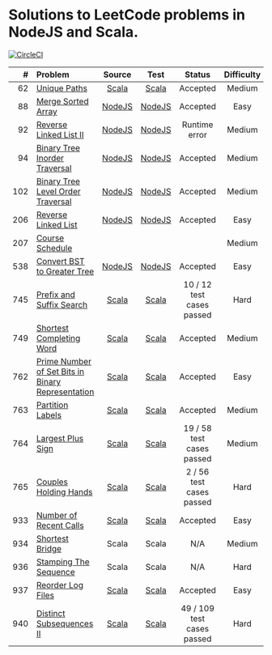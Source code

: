 # Solutions to LeetCode problems in NodeJS and Scala.

[![CircleCI](https://circleci.com/gh/aa8y/book-ctci/tree/master.svg?style=shield&circle-token=7012e3ab725c94f866647778ab0bd7be465ccdd0)](https://circleci.com/gh/aa8y/book-ctci/tree/master)

| #    | Problem  |  Source  |  Test  |  Status  |  Difficulty  |
|-----:|:---------|:--------:|:------:|:--------:|:------------:|
| 62   | [Unique Paths](https://leetcode.com/problems/unique-paths/description/) | [Scala](https://github.com/aa8y/leetcode/blob/master/scala/src/main/scala/co/aa8y/leetcode/UniquePaths.scala) | [Scala](https://github.com/aa8y/leetcode/blob/master/scala/src/test/scala/co/aa8y/leetcode/UniquePathsSpec.scala) | Accepted | Medium |
| 88   | [Merge Sorted Array](https://leetcode.com/problems/merge-sorted-array/description/) | [NodeJS](https://github.com/aa8y/leetcode/blob/master/node/src/main/mergeSortedArray.js) | [NodeJS](https://github.com/aa8y/leetcode/blob/master/node/src/test/mergeSortedArrayTest.js) | Accepted | Easy |
| 92   | [Reverse Linked List II](https://leetcode.com/problems/reverse-linked-list-ii/description/) | [NodeJS](https://github.com/aa8y/leetcode/blob/master/node/src/main/reverseLinkedList2.js) | [NodeJS](https://github.com/aa8y/leetcode/blob/master/node/src/test/reverseLinkedList2Test.js) | Runtime error | Medium |
| 94   | [Binary Tree Inorder Traversal](https://leetcode.com/problems/binary-tree-inorder-traversal/description/) | [NodeJS](https://github.com/aa8y/leetcode/blob/master/node/src/main/binaryTreeInOrderTraversal.js) | [NodeJS](https://github.com/aa8y/leetcode/blob/master/node/src/test/binaryTreeInOrderTraversalTest.js) | Accepted | Medium |
| 102  | [Binary Tree Level Order Traversal](https://leetcode.com/problems/binary-tree-level-order-traversal/description/) | [NodeJS](https://github.com/aa8y/leetcode/blob/master/node/src/main/binaryTreeLevelOrderTraversal.js) | [NodeJS](https://github.com/aa8y/leetcode/blob/master/node/src/test/binaryTreeLevelOrderTraversalTest.js) | Accepted | Medium |
| 206  | [Reverse Linked List](https://leetcode.com/problems/reverse-linked-list/description/) | [NodeJS](https://github.com/aa8y/leetcode/blob/master/node/src/main/reverseLinkedList.js) | [NodeJS](https://github.com/aa8y/leetcode/blob/master/node/src/test/reverseLinkedListTest.js) | Accepted | Easy |
| 207  | [Course Schedule](https://leetcode.com/problems/course-schedule/) | | | | Medium |
| 538  | [Convert BST to Greater Tree](https://leetcode.com/problems/convert-bst-to-greater-tree/description/) | [NodeJS](https://github.com/aa8y/leetcode/blob/master/node/src/main/bstToGreaterTree.js) | [NodeJS](https://github.com/aa8y/leetcode/blob/master/node/src/test/bstToGreaterTreeTest.js) | Accepted | Easy |
| 745  | [Prefix and Suffix Search](https://leetcode.com/problems/prefix-and-suffix-search/description/) | [Scala](https://github.com/aa8y/leetcode/blob/master/scala/src/main/scala/co/aa8y/leetcode/PrefixAndSuffixSearch.scala) | [Scala](https://github.com/aa8y/leetcode/blob/master/scala/src/test/scala/co/aa8y/leetcode/PrefixAndSuffixSearchSpec.scala) | 10 / 12 test cases passed | Hard |
| 749  | [Shortest Completing Word](https://leetcode.com/problems/shortest-completing-word/description/) | [Scala](https://github.com/aa8y/leetcode/blob/master/scala/src/main/scala/co/aa8y/leetcode/ShortestCompletingWord.scala) | [Scala](https://github.com/aa8y/leetcode/blob/master/scala/src/test/scala/co/aa8y/leetcode/ShortestCompletingWordSpec.scala) | Accepted | Medium |
| 762  | [Prime Number of Set Bits in Binary Representation](https://leetcode.com/contest/weekly-contest-67/problems/prime-number-of-set-bits-in-binary-representation/) | [Scala](https://github.com/aa8y/leetcode/blob/master/scala/src/main/scala/co/aa8y/leetcode/PrimeNumberOfSetBitsInBinaryRepresentation.scala) | [Scala](https://github.com/aa8y/leetcode/blob/master/scala/src/test/scala/co/aa8y/leetcode/PrimeNumberOfSetBitsInBinaryRepresentationSpec.scala) | Accepted | Easy |
| 763  | [Partition Labels](https://leetcode.com/contest/weekly-contest-67/problems/partition-labels/) | [Scala](https://github.com/aa8y/leetcode/blob/master/scala/src/main/scala/co/aa8y/leetcode/PartitionLabels.scala) | [Scala](https://github.com/aa8y/leetcode/blob/master/scala/src/test/scala/co/aa8y/leetcode/PartitionLabelsSpec.scala) | Accepted | Medium |
| 764  | [Largest Plus Sign](https://leetcode.com/contest/weekly-contest-67/problems/largest-plus-sign/) | [Scala](https://github.com/aa8y/leetcode/blob/master/scala/src/main/scala/co/aa8y/leetcode/LargestPlusSign.scala) | [Scala](https://github.com/aa8y/leetcode/blob/master/scala/src/test/scala/co/aa8y/leetcode/LargestPlusSignSpec.scala) | 19 / 58 test cases passed | Medium |
| 765  | [Couples Holding Hands](https://leetcode.com/contest/weekly-contest-67/problems/couples-holding-hands/) | [Scala](https://github.com/aa8y/leetcode/blob/master/scala/src/main/scala/co/aa8y/leetcode/CouplesHoldingHands.scala) | [Scala](https://github.com/aa8y/leetcode/blob/master/scala/src/test/scala/co/aa8y/leetcode/CouplesHoldingHandsSpec.scala) | 2 / 56 test cases passed | Hard |
| 933  | [Number of Recent Calls](https://leetcode.com/contest/weekly-contest-109/problems/number-of-recent-calls/) | [Scala](https://github.com/aa8y/leetcode/blob/master/scala/src/main/scala/co/aa8y/leetcode/NumberOfRecentCalls.scala) | [Scala](https://github.com/aa8y/leetcode/blob/master/scala/src/test/scala/co/aa8y/leetcode/NumberOfRecentCallsSpec.scala) | Accepted | Easy |
| 934  | [Shortest Bridge](https://leetcode.com/contest/weekly-contest-109/problems/shortest-bridge/) | Scala | Scala | N/A | Medium |
| 936  | [Stamping The Sequence](https://leetcode.com/contest/weekly-contest-109/problems/stamping-the-sequence/) | Scala | Scala | N/A | Hard |
| 937  | [Reorder Log Files](https://leetcode.com/contest/weekly-contest-110/problems/reorder-log-files/) | [Scala](https://github.com/aa8y/leetcode/blob/master/scala/src/main/scala/co/aa8y/leetcode/ReorderLogFiles.scala) | [Scala](https://github.com/aa8y/leetcode/blob/master/scala/src/test/scala/co/aa8y/leetcode/ReorderLogFilesSpec.scala) | Accepted | Easy |
| 940  | [Distinct Subsequences II](https://leetcode.com/contest/weekly-contest-110/problems/distinct-subsequences-ii/) | [Scala](https://github.com/aa8y/leetcode/blob/master/scala/src/main/scala/co/aa8y/leetcode/DistinctSubsequences2.scala) | [Scala](https://github.com/aa8y/leetcode/blob/master/scala/src/test/scala/co/aa8y/leetcode/DistinctSubsequences2Spec.scala) | 49 / 109 test cases passed | Hard |
